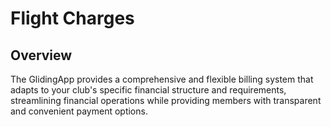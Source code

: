 # Flight Charges

## Overview

The GlidingApp provides a comprehensive and flexible billing system that adapts to your club's specific financial structure and requirements, streamlining financial operations while providing members with transparent and convenient payment options.
